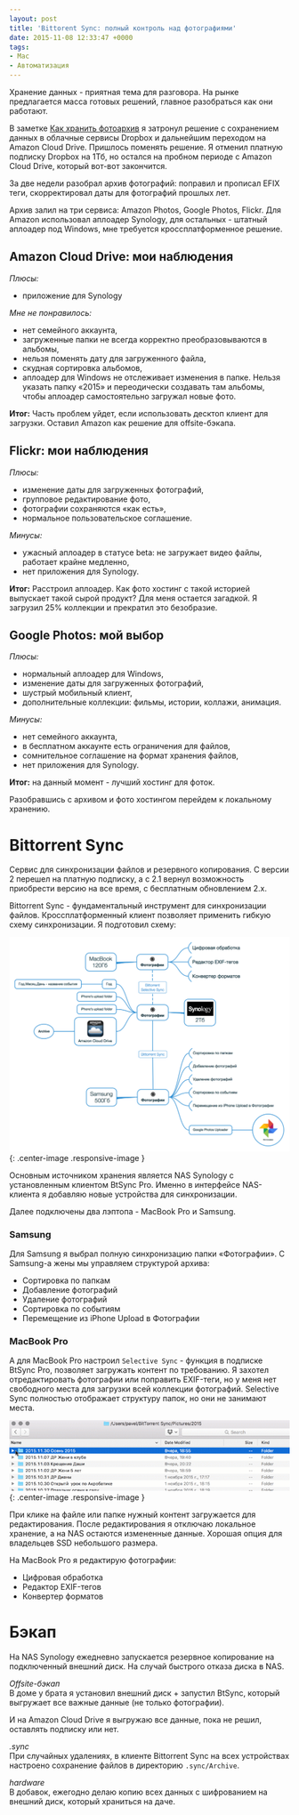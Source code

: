 ```yaml
--- 
layout: post 
title: 'Bittorent Sync: полный контроль над фотографиями' 
date: 2015-11-08 12:33:47 +0000
tags: 
- Mac
- Автоматизация
---
```


Хранение данных - приятная тема для разговора. На рынке предлагается масса готовых решений, главное разобраться как они работают.

В заметке [Как хранить фотоархив](http://pavel.miroshnichen.co/2015/08/24/about-backup/) я затронул решение с сохранением данных в облачные сервисы Dropbox и дальнейшим переходом на Amazon Cloud Drive. Пришлось поменять решение. Я отменил платную подписку Dropbox на 1Тб, но остался на пробном периоде с Amazon Cloud Drive, который вот-вот закончится.

За две недели разобрал архив фотографий: поправил и прописал EFIX теги, скорректировал даты для фотографий прошлых лет.

Архив залил на три сервиса: Amazon Photos, Google Photos, Flickr. Для Amazon использовал аплоадер Synology, для остальных - штатный аплоадер под Windows, мне требуется кроссплатформенное решение.

## Amazon Cloud Drive: мои наблюдения
*Плюсы:*  
- приложение для Synology

*Мне не понравилось:*  
- нет семейного аккаунта,  
- загруженные папки не всегда корректно преобразовываются в альбомы,  
- нельзя поменять дату для загруженного файла,  
- скудная сортировка альбомов,  
- аплоадер для Windows не отслеживает изменения в папке. Нельзя указать папку «2015» и переодически создавать там альбомы, чтобы аплоадер самостоятельно загружал новые фото.  

**Итог:** Часть проблем уйдет, если использовать десктоп клиент для загрузки. Оставил Amazon как решение для offsite-бэкапа.

## Flickr: мои наблюдения
*Плюсы:*  
- изменение даты для загруженных фотографий,  
- групповое редактирование фото,  
- фотографии сохраняются «как есть»,  
- нормальное пользовательское соглашение.  

*Минусы:*  
- ужасный аплоадер в статусе beta: не загружает видео файлы, работает крайне медленно,  
- нет приложения для Synology.

**Итог:** Расстроил аплоадер. Как фото хостинг с такой историей выпускает такой сырой продукт? Для меня остается загадкой. Я загрузил 25% коллекции и прекратил это безобразие.

## Google Photos: мой выбор
*Плюсы:*  
- нормальный аплоадер для Windows,  
- изменение даты для загруженных фотографий,  
- шустрый мобильный клиент,  
- дополнительные коллекции: фильмы, истории, коллажи, анимация.

*Минусы:*  
- нет семейного аккаунта,  
- в бесплатном аккаунте есть ограничения для файлов,  
- сомнительное соглашение на формат хранения файлов,  
- нет приложения для Synology.  

**Итог:** на данный момент - лучший хостинг для фоток.

Разобравшись с архивом и фото хостингом перейдем к локальному хранению. 


# Bittorrent Sync 
Сервис для синхронизации файлов и резервного копирования. С версии 2 перешел на платную подписку, а с 2.1 вернул возможность приобрести версию на все время, с бесплатным обновлением 2.х.

Bittorrent Sync - фундаментальный инструмент для синхронизации файлов. Кроссплатформенный клиент позволяет применить гибкую схему синхронизации. Я подготовил схему:

![](/images/2015/11/Photos.png){: .center-image .responsive-image }

Основным источником хранения является NAS Synology с установленным клиентом BtSync Pro. Именно в интерфейсе NAS-клиента я добавляю новые устройства для синхронизации. 

Далее подключены два лэптопа - MacBook Pro и Samsung.

### Samsung
Для Samsung я выбрал полную синхронизацию папки «Фотографии».
С Samsung-а жены мы управляем структурой архива:  

* Сортировка по папкам
* Добавление фотографий
* Удаление фотографий
* Сортировка по событиям
* Перемещение из iPhone Upload в Фотографии


### MacBook Pro
А для MacBook Pro настроил `Selective Sync` - функция в подписке BtSync Pro, позволяет загружать контент по требованию. Я захотел отредактировать фотографии или поправить EXIF-теги, но у меня нет свободного места для загрузки всей коллекции фотографий. Selective Sync полностью отображает структуру папок, но они не занимают места. 

![](/images/2015/11/SelectiveSync.gif){: .center-image .responsive-image }

При клике на файле или папке нужный контент загружается для редактирования. После редактирования я отключаю локальное хранение, а на NAS остаются измененные данные. Хорошая опция для владельцев SSD небольшого размера.

На MacBook Pro я редактирую фотографии:

* Цифровая обработка
* Редактор EXIF-тегов
* Конвертер форматов

# Бэкап
На NAS Synology ежедневно запускается резервное копирование на подключенный внешний диск. На случай быстрого отказа диска в NAS.

*Offsite-бэкап*    
В доме у брата я установил внешний диск + запустил BtSync, который выгружает все важные данные (не только фотографии). 

И на Amazon Cloud Drive я выгружаю все данные, пока не решил, оставлять подписку или нет.

*.sync*  
При случайных удалениях, в клиенте Bittorrent Sync на всех устройствах настроено сохранение файлов в директорию `.sync/Archive`.

*hardware*  
В добавок, ежегодно делаю копию всех данных с шифрованием на внешний диск, который храниться на даче.





